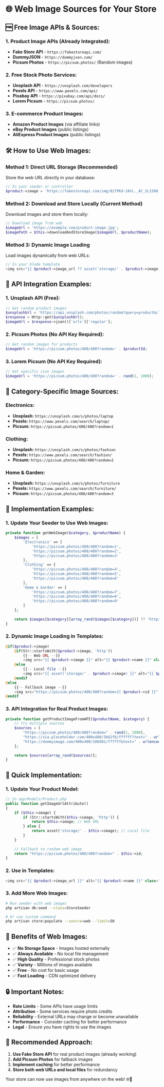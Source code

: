 # 🌐 Web Image Sources for Your Store

## 🆓 **Free Image APIs & Sources:**

### **1. Product Image APIs (Already Integrated):**
- **Fake Store API** - `https://fakestoreapi.com/`
- **DummyJSON** - `https://dummyjson.com/`
- **Picsum Photos** - `https://picsum.photos/` (Random images)

### **2. Free Stock Photo Services:**
- **Unsplash API** - `https://unsplash.com/developers`
- **Pexels API** - `https://www.pexels.com/api/`
- **Pixabay API** - `https://pixabay.com/api/docs/`
- **Lorem Picsum** - `https://picsum.photos/`

### **3. E-commerce Product Images:**
- **Amazon Product Images** (via affiliate links)
- **eBay Product Images** (public listings)
- **AliExpress Product Images** (public listings)

## 🛠️ **How to Use Web Images:**

### **Method 1: Direct URL Storage (Recommended)**
Store the web URL directly in your database:

```php
// In your seeder or controller
$product->image = 'https://fakestoreapi.com/img/81fPKd-2AYL._AC_SL1500_.jpg';
```

### **Method 2: Download and Store Locally (Current Method)**
Download images and store them locally:

```php
// Download image from web
$imageUrl = 'https://example.com/product-image.jpg';
$imagePath = $this->downloadAndStoreImage($imageUrl, $productName);
```

### **Method 3: Dynamic Image Loading**
Load images dynamically from web URLs:

```php
// In your blade template
<img src="{{ $product->image_url ?? asset('storage/' . $product->image) }}" alt="{{ $product->name }}">
```

## 📡 **API Integration Examples:**

### **1. Unsplash API (Free):**
```php
// Get random product images
$unsplashUrl = 'https://api.unsplash.com/photos/random?query=product&client_id=YOUR_API_KEY';
$response = Http::get($unsplashUrl);
$imageUrl = $response->json()['urls']['regular'];
```

### **2. Picsum Photos (No API Key Required):**
```php
// Get random images for products
$imageUrl = 'https://picsum.photos/400/400?random=' . $productId;
```

### **3. Lorem Picsum (No API Key Required):**
```php
// Get specific size images
$imageUrl = 'https://picsum.photos/400/400?random=' . rand(1, 1000);
```

## 🎯 **Category-Specific Image Sources:**

### **Electronics:**
- **Unsplash:** `https://unsplash.com/s/photos/laptop`
- **Pexels:** `https://www.pexels.com/search/laptop/`
- **Picsum:** `https://picsum.photos/400/400?random=1`

### **Clothing:**
- **Unsplash:** `https://unsplash.com/s/photos/fashion`
- **Pexels:** `https://www.pexels.com/search/fashion/`
- **Picsum:** `https://picsum.photos/400/400?random=2`

### **Home & Garden:**
- **Unsplash:** `https://unsplash.com/s/photos/furniture`
- **Pexels:** `https://www.pexels.com/search/furniture/`
- **Picsum:** `https://picsum.photos/400/400?random=3`

## 🔧 **Implementation Examples:**

### **1. Update Your Seeder to Use Web Images:**
```php
private function getWebImage($category, $productName) {
    $images = [
        'Electronics' => [
            'https://picsum.photos/400/400?random=1',
            'https://picsum.photos/400/400?random=2',
            'https://picsum.photos/400/400?random=3'
        ],
        'Clothing' => [
            'https://picsum.photos/400/400?random=4',
            'https://picsum.photos/400/400?random=5',
            'https://picsum.photos/400/400?random=6'
        ],
        'Home & Garden' => [
            'https://picsum.photos/400/400?random=7',
            'https://picsum.photos/400/400?random=8',
            'https://picsum.photos/400/400?random=9'
        ]
    ];
    
    return $images[$category][array_rand($images[$category])] ?? 'https://picsum.photos/400/400?random=' . rand(1, 1000);
}
```

### **2. Dynamic Image Loading in Templates:**
```php
@if($product->image)
    @if(Str::startsWith($product->image, 'http'))
        {{-- Web URL --}}
        <img src="{{ $product->image }}" alt="{{ $product->name }}" class="product-image">
    @else
        {{-- Local file --}}
        <img src="{{ asset('storage/' . $product->image) }}" alt="{{ $product->name }}" class="product-image">
    @endif
@else
    {{-- Fallback image --}}
    <img src="https://picsum.photos/400/400?random={{ $product->id }}" alt="{{ $product->name }}" class="product-image">
@endif
```

### **3. API Integration for Real Product Images:**
```php
private function getProductImageFromAPI($productName, $category) {
    // Try multiple sources
    $sources = [
        "https://picsum.photos/400/400?random=" . rand(1, 1000),
        "https://via.placeholder.com/400x400/3b82f6/ffffff?text=" . urlencode($productName),
        "https://dummyimage.com/400x400/10b981/ffffff&text=" . urlencode($productName)
    ];
    
    return $sources[array_rand($sources)];
}
```

## 🚀 **Quick Implementation:**

### **1. Update Your Product Model:**
```php
// In app/Models/Product.php
public function getImageUrlAttribute()
{
    if ($this->image) {
        if (Str::startsWith($this->image, 'http')) {
            return $this->image; // Web URL
        } else {
            return asset('storage/' . $this->image); // Local file
        }
    }
    
    // Fallback to random web image
    return "https://picsum.photos/400/400?random=" . $this->id;
}
```

### **2. Use in Templates:**
```php
<img src="{{ $product->image_url }}" alt="{{ $product->name }}" class="product-image">
```

### **3. Add More Web Images:**
```bash
# Run seeder with web images
php artisan db:seed --class=StoreSeeder

# Or use custom command
php artisan store:populate --source=web --limit=50
```

## 📱 **Benefits of Web Images:**

- ✅ **No Storage Space** - Images hosted externally
- ✅ **Always Available** - No local file management
- ✅ **High Quality** - Professional stock photos
- ✅ **Variety** - Millions of images available
- ✅ **Free** - No cost for basic usage
- ✅ **Fast Loading** - CDN optimized delivery

## 🔒 **Important Notes:**

- **Rate Limits** - Some APIs have usage limits
- **Attribution** - Some services require photo credits
- **Reliability** - External URLs may change or become unavailable
- **Performance** - Consider caching for better performance
- **Legal** - Ensure you have rights to use the images

## 🎯 **Recommended Approach:**

1. **Use Fake Store API** for real product images (already working)
2. **Add Picsum Photos** for fallback images
3. **Implement caching** for better performance
4. **Store both web URLs and local files** for redundancy

Your store can now use images from anywhere on the web! 🌐📸 